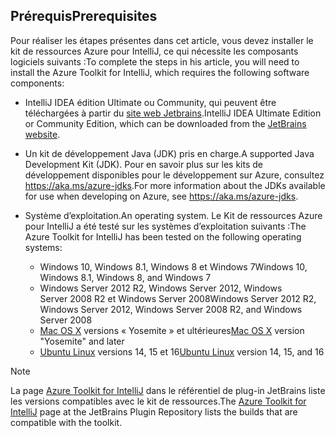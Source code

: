 ## <a name="prerequisites"></a><span data-ttu-id="1fa49-101">Prérequis</span><span class="sxs-lookup"><span data-stu-id="1fa49-101">Prerequisites</span></span>
<span data-ttu-id="1fa49-102">Pour réaliser les étapes présentes dans cet article, vous devez installer le kit de ressources Azure pour IntelliJ, ce qui nécessite les composants logiciels suivants :</span><span class="sxs-lookup"><span data-stu-id="1fa49-102">To complete the steps in his article, you will need to install the Azure Toolkit for IntelliJ, which requires the following software components:</span></span>

* <span data-ttu-id="1fa49-103">IntelliJ IDEA édition Ultimate ou Community, qui peuvent être téléchargées à partir du [site web Jetbrains](https://www.jetbrains.com/idea/download/).</span><span class="sxs-lookup"><span data-stu-id="1fa49-103">IntelliJ IDEA Ultimate Edition or Community Edition, which can be downloaded from the [JetBrains website](https://www.jetbrains.com/idea/download/).</span></span>
* <span data-ttu-id="1fa49-104">Un kit de développement Java (JDK) pris en charge.</span><span class="sxs-lookup"><span data-stu-id="1fa49-104">A supported Java Development Kit (JDK).</span></span> <span data-ttu-id="1fa49-105">Pour en savoir plus sur les kits de développement disponibles pour le développement sur Azure, consultez <https://aka.ms/azure-jdks>.</span><span class="sxs-lookup"><span data-stu-id="1fa49-105">For more information about the JDKs available for use when developing on Azure, see <https://aka.ms/azure-jdks>.</span></span>
* <span data-ttu-id="1fa49-106">Système d’exploitation.</span><span class="sxs-lookup"><span data-stu-id="1fa49-106">An operating system.</span></span> <span data-ttu-id="1fa49-107">Le Kit de ressources Azure pour IntelliJ a été testé sur les systèmes d’exploitation suivants :</span><span class="sxs-lookup"><span data-stu-id="1fa49-107">The Azure Toolkit for IntelliJ has been tested on the following operating systems:</span></span>
  
  * <span data-ttu-id="1fa49-108">Windows 10, Windows 8.1, Windows 8 et Windows 7</span><span class="sxs-lookup"><span data-stu-id="1fa49-108">Windows 10, Windows 8.1, Windows 8, and Windows 7</span></span>
  * <span data-ttu-id="1fa49-109">Windows Server 2012 R2, Windows Server 2012, Windows Server 2008 R2 et Windows Server 2008</span><span class="sxs-lookup"><span data-stu-id="1fa49-109">Windows Server 2012 R2, Windows Server 2012, Windows Server 2008 R2, and Windows Server 2008</span></span>
  * <span data-ttu-id="1fa49-110">[Mac OS X](http://www.apple.com/osx) versions « Yosemite » et ultérieures</span><span class="sxs-lookup"><span data-stu-id="1fa49-110">[Mac OS X](http://www.apple.com/osx) version "Yosemite" and later</span></span>
  * <span data-ttu-id="1fa49-111">[Ubuntu Linux](http://www.ubuntu.com) versions 14, 15 et 16</span><span class="sxs-lookup"><span data-stu-id="1fa49-111">[Ubuntu Linux](http://www.ubuntu.com) version 14, 15, and 16</span></span>

> [!NOTE]
> 
> <span data-ttu-id="1fa49-112">La page [Azure Toolkit for IntelliJ](https://plugins.jetbrains.com/plugin/8053) dans le référentiel de plug-in JetBrains liste les versions compatibles avec le kit de ressources.</span><span class="sxs-lookup"><span data-stu-id="1fa49-112">The [Azure Toolkit for IntelliJ](https://plugins.jetbrains.com/plugin/8053) page at the JetBrains Plugin Repository lists the builds that are compatible with the toolkit.</span></span>
> 

<!--
> [!IMPORTANT]
> 
> If you are using the Azure Toolkit for IntelliJ on Windows, the toolkit requires installing the Azure SDK 2.9.6 or later in order to use the Azure emulator. You have two options for installing the Azure SDK:
> 
> * You can download and install the Azure SDK by using the [Web Platform Installer (WebPI)](http://go.microsoft.com/fwlink/?LinkID=252838).
> * If you do not have the Azure SDK installed when you create your first Azure deployment project, you will be prompted to automatically download install the requisite version of the Azure SDK.
> 
> Note that the Azure SDK is only required on Windows.
> 
-->
